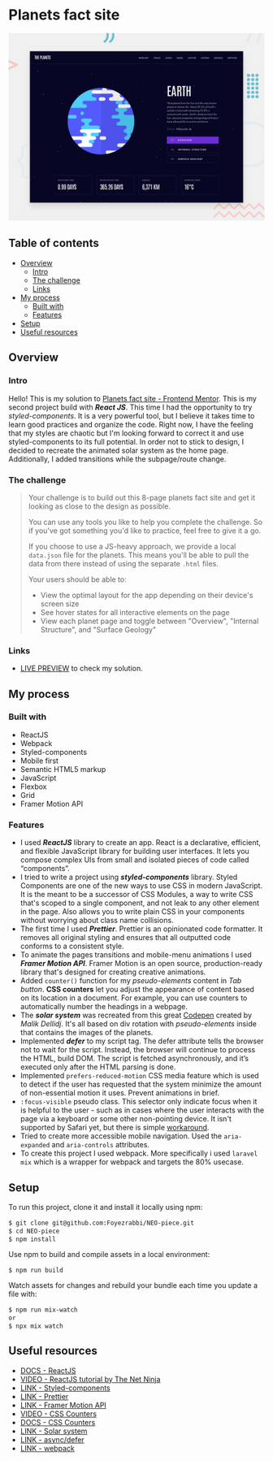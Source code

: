 # Planets fact site

![Design preview for the Planets fact site coding challenge](./src/assets/preview.jpg)

## Table of contents

-   [Overview](#overview)
    -   [Intro](#intro)
    -   [The challenge](#the-challenge)
    -   [Links](#links)
-   [My process](#my-process)
    -   [Built with](#built-with)
    -   [Features](#features)
-   [Setup](#setup)
-   [Useful resources](#useful-resources)

## Overview

### Intro

Hello! This is my solution to [Planets fact site - Frontend Mentor](https://www.frontendmentor.io/challenges/planets-fact-site-gazqN8w_f). This is my second project build with **_React JS_**. This time I had the opportunity to try _styled-components_. It is a very powerful tool, but I believe it takes time to learn good practices and organize the code. Right now, I have the feeling that my styles are chaotic but I'm looking forward to correct it and use styled-components to its full potential. In order not to stick to design, I decided to recreate the animated solar system as the home page. Additionally, I added transitions while the subpage/route change.

### The challenge

> Your challenge is to build out this 8-page planets fact site and get it looking as close to the design as possible.
>
> You can use any tools you like to help you complete the challenge. So if you've got something you'd like to practice, feel free to give it a go.
>
> If you choose to use a JS-heavy approach, we provide a local `data.json` file for the planets. This means you'll be able to pull the data from there instead of using the separate `.html` files.
>
> Your users should be able to:
>
> -   View the optimal layout for the app depending on their device's screen size
> -   See hover states for all interactive elements on the page
> -   View each planet page and toggle between "Overview", "Internal Structure", and "Surface Geology"

### Links

-   [LIVE PREVIEW](https://planets-tediko.netlify.app/) to check my solution.

## My process

### Built with

-   ReactJS
-   Webpack
-   Styled-components
-   Mobile first
-   Semantic HTML5 markup
-   JavaScript
-   Flexbox
-   Grid
-   Framer Motion API

### Features

-   I used **_ReactJS_** library to create an app. React is a declarative, efficient, and flexible JavaScript library for building user interfaces. It lets you compose complex UIs from small and isolated pieces of code called “components”.
-   I tried to write a project using **_styled-components_** library. Styled Components are one of the new ways to use CSS in modern JavaScript. It is the meant to be a successor of CSS Modules, a way to write CSS that's scoped to a single component, and not leak to any other element in the page. Also allows you to write plain CSS in your components without worrying about class name collisions.
-   The first time I used **_Prettier_**. Prettier is an opinionated code formatter. It removes all original styling and ensures that all outputted code conforms to a consistent style.
-   To animate the pages transitions and mobile-menu animations I used **_Framer Motion API_**. Framer Motion is an open source, production-ready library that's designed for creating creative animations.
-   Added `counter()` function for my _pseudo-elements_ content in _Tab button_. **CSS counters** let you adjust the appearance of content based on its location in a document. For example, you can use counters to automatically number the headings in a webpage.
-   The **_solar system_** was recreated from this great [Codepen](https://codepen.io/kowlor/pen/ZYYQoy) created by _Malik Dellidj_. It's all based on div rotation with _pseudo-elements_ inside that contains the images of the planets.
-   Implemented **_defer_** to my script tag. The defer attribute tells the browser not to wait for the script. Instead, the browser will continue to process the HTML, build DOM. The script is fetched asynchronously, and it’s executed only after the HTML parsing is done.
-   Implemented `prefers-reduced-motion` CSS media feature which is used to detect if the user has requested that the system minimize the amount of non-essential motion it uses. Prevent animations in brief.
-   `:focus-visible` pseudo class. This selector only indicate focus when it is helpful to the user - such as in cases where the user interacts with the page via a keyboard or some other non-pointing device. It isn't supported by Safari yet, but there is simple [workaround](https://stackoverflow.com/questions/31402576/enable-focus-only-on-keyboard-use-or-tab-press).
-   Tried to create more accessible mobile navigation. Used the `aria-expanded` and `aria-controls` attributes.
-   To create this project I used webpack. More specifically i used `laravel mix` which is a wrapper for webpack and targets the 80% usecase.

## Setup

To run this project, clone it and install it locally using npm:

```
$ git clone git@github.com:Foyezrabbi/NEO-piece.git
$ cd NEO-piece
$ npm install
```

Use npm to build and compile assets in a local environment:

```
$ npm run build
```

Watch assets for changes and rebuild your bundle each time you update a file with:

```
$ npm run mix-watch
or
$ npx mix watch
```

## Useful resources

-   [DOCS - ReactJS](https://reactjs.org/)
-   [VIDEO - ReactJS tutorial by The Net Ninja](https://www.youtube.com/watch?v=j942wKiXFu8&list=PL4cUxeGkcC9gZD-Tvwfod2gaISzfRiP9d)
-   [LINK - Styled-components](https://styled-components.com/)
-   [LINK - Prettier](https://prettier.io/)
-   [LINK - Framer Motion API](https://www.framer.com/api/motion/)
-   [VIDEO - CSS Counters](https://youtu.be/0gayskscLY4?t=355)
-   [DOCS - CSS Counters](https://developer.mozilla.org/en-US/docs/Web/CSS/CSS_Lists_and_Counters/Using_CSS_counters)
-   [LINK - Solar system](https://codepen.io/kowlor/pen/ZYYQoy)
-   [LINK - async/defer](https://flaviocopes.com/javascript-async-defer/#the-position-matters)
-   [LINK - webpack](https://laravel-mix.com/docs/6.0/what-is-mix)
